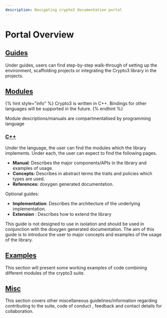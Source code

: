 ```yaml
---
description: Navigating crypto3 documentation portal
---
```


# Portal Overview

## [Guides](portal-overview.md#guides)

Under guides, users can find step-by-step walk-through of setting up the environment, scaffolding projects or integrating the Crypto3 library in the projects.

## [Modules](portal-overview.md#modules)

{% hint style="info" %}
Crypto3 is written in C++. Bindings for other languages will be supported in the future.
{% endhint %}

Module descriptions/manuals are compartmentalised by programming language

### [C++](portal-overview.md#c++)

Under the language, the user can find the modules which the library implements. Under each, the user can expect to find the following pages.

* **Manual**: Describes the major components/APIs in the library and examples of usage.
* **Concepts:** Describes in abstract terms the traits and policies which types are used.
* **References:** doxygen generated documentation.

Optional guides:

* **Implementation**: Describes the architecture of the underlying implementation.
* **Extension** : Describes how to extend the library

This guide is not designed to use in isolation and should be used in conjunction with the doxygen generated documentation. The aim of this guide is to introduce the user to major concepts and examples of the usage of the library.

## [Examples](portal-overview.md#examples)

This section will present some working examples of code combining different modules of the crypto3 suite.

## [Misc](portal-overview.md#misc)

This section covers other miscellaneous guidelines/information regarding contributing to the suite, code of conduct , feedback and contact details for collaboration.
